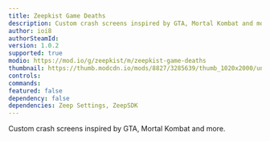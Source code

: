```yaml
---
title: Zeepkist Game Deaths
description: Custom crash screens inspired by GTA, Mortal Kombat and more.
author: ioi8
authorSteamId:
version: 1.0.2
supported: true
modio: https://mod.io/g/zeepkist/m/zeepkist-game-deaths
thumbnail: https://thumb.modcdn.io/mods/8827/3285639/thumb_1020x2000/untitled.png
controls:
commands:
featured: false
dependency: false
dependencies: Zeep Settings, ZeepSDK
---
```


Custom crash screens inspired by GTA, Mortal Kombat and more.
